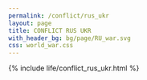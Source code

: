 ```yaml
---
permalink: /conflict/rus_ukr    
layout: page    
title: CONFLICT RUS UKR     
with_header_bg: bg/page/RU_war.svg  
css: world_war.css
---
```

{% include life/conflict_rus_ukr.html %}